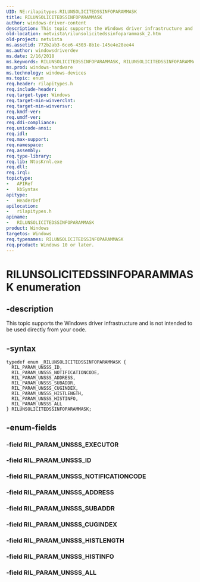 ```yaml
---
UID: NE:rilapitypes.RILUNSOLICITEDSSINFOPARAMMASK
title: RILUNSOLICITEDSSINFOPARAMMASK
author: windows-driver-content
description: This topic supports the Windows driver infrastructure and is not intended to be used directly from your code.
old-location: netvista\rilunsolicitedssinfoparammask_2.htm
old-project: netvista
ms.assetid: 772b2ab3-6ce6-4303-8b1e-145e4e28ee44
ms.author: windowsdriverdev
ms.date: 2/16/2018
ms.keywords: RILUNSOLICITEDSSINFOPARAMMASK, RILUNSOLICITEDSSINFOPARAMMASK enumeration [Network Drivers Starting with Windows Vista], RIL_PARAM_UNSSS_ADDRESS, RIL_PARAM_UNSSS_ALL, RIL_PARAM_UNSSS_CUGINDEX, RIL_PARAM_UNSSS_HISTINFO, RIL_PARAM_UNSSS_HISTLENGTH, RIL_PARAM_UNSSS_ID, RIL_PARAM_UNSSS_NOTIFICATIONCODE, RIL_PARAM_UNSSS_SUBADDR, netvista.rilunsolicitedssinfoparammask_2, rilapitypes/RILUNSOLICITEDSSINFOPARAMMASK, rilapitypes/RIL_PARAM_UNSSS_ADDRESS, rilapitypes/RIL_PARAM_UNSSS_ALL, rilapitypes/RIL_PARAM_UNSSS_CUGINDEX, rilapitypes/RIL_PARAM_UNSSS_HISTINFO, rilapitypes/RIL_PARAM_UNSSS_HISTLENGTH, rilapitypes/RIL_PARAM_UNSSS_ID, rilapitypes/RIL_PARAM_UNSSS_NOTIFICATIONCODE, rilapitypes/RIL_PARAM_UNSSS_SUBADDR
ms.prod: windows-hardware
ms.technology: windows-devices
ms.topic: enum
req.header: rilapitypes.h
req.include-header: 
req.target-type: Windows
req.target-min-winverclnt: 
req.target-min-winversvr: 
req.kmdf-ver: 
req.umdf-ver: 
req.ddi-compliance: 
req.unicode-ansi: 
req.idl: 
req.max-support: 
req.namespace: 
req.assembly: 
req.type-library: 
req.lib: NtosKrnl.exe
req.dll: 
req.irql: 
topictype:
-	APIRef
-	kbSyntax
apitype:
-	HeaderDef
apilocation:
-	rilapitypes.h
apiname:
-	RILUNSOLICITEDSSINFOPARAMMASK
product: Windows
targetos: Windows
req.typenames: RILUNSOLICITEDSSINFOPARAMMASK
req.product: Windows 10 or later.
---
```


# RILUNSOLICITEDSSINFOPARAMMASK enumeration


## -description


This topic supports the Windows driver infrastructure and is not intended to be used directly from your code. 


## -syntax


````
typedef enum _RILUNSOLICITEDSSINFOPARAMMASK { 
  RIL_PARAM_UNSSS_ID,
  RIL_PARAM_UNSSS_NOTIFICATIONCODE,
  RIL_PARAM_UNSSS_ADDRESS,
  RIL_PARAM_UNSSS_SUBADDR,
  RIL_PARAM_UNSSS_CUGINDEX,
  RIL_PARAM_UNSSS_HISTLENGTH,
  RIL_PARAM_UNSSS_HISTINFO,
  RIL_PARAM_UNSSS_ALL
} RILUNSOLICITEDSSINFOPARAMMASK;
````


## -enum-fields




### -field RIL_PARAM_UNSSS_EXECUTOR


### -field RIL_PARAM_UNSSS_ID


### -field RIL_PARAM_UNSSS_NOTIFICATIONCODE


### -field RIL_PARAM_UNSSS_ADDRESS


### -field RIL_PARAM_UNSSS_SUBADDR


### -field RIL_PARAM_UNSSS_CUGINDEX


### -field RIL_PARAM_UNSSS_HISTLENGTH


### -field RIL_PARAM_UNSSS_HISTINFO


### -field RIL_PARAM_UNSSS_ALL

